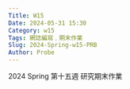 ```yaml
---
Title: W15
Date: 2024-05-31 15:30
Category: w15
Tags: 網誌編寫﹐期末作業
Slug: 2024-Spring-w15-PRB
Author: Probe
---
```


2024 Spring 第十五週 研究期末作業

<!-- PELICAN_END_SUMMARY -->